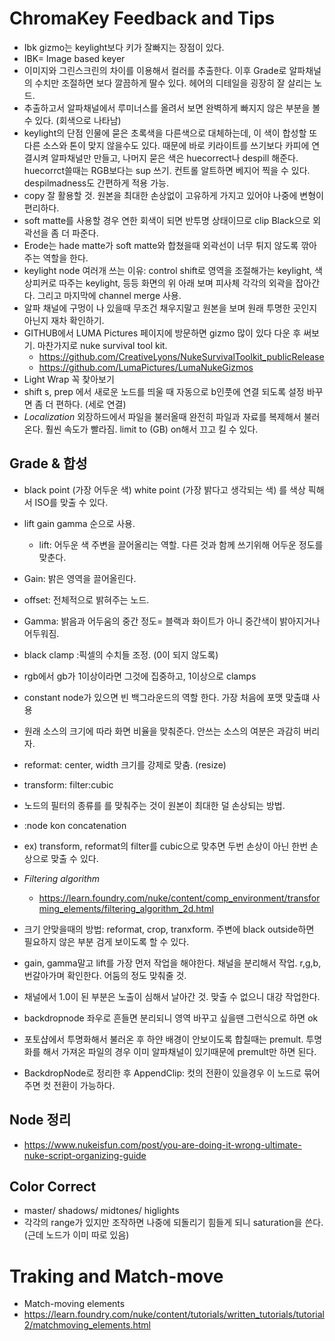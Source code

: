 # ChromaKey Feedback and Tips
* Ibk gizmo는 keylight보다 키가 잘빠지는 장점이 있다.
* IBK= Image based keyer
* 이미지와 그린스크린의 차이를 이용해서 컬러를 추출한다. 이후 Grade로 알파채널의 수치만 조절하면 보다 깔끔하게 딸수 있다. 헤어의 디테일을 굉장히 잘 살리는 노드.
* 추출하고서 알파채널에서 루미너스를 올려서 보면 완벽하게 빠지지 않은 부분을 볼 수 있다. (회색으로 나타남) 
* keylight의 단점 인물에 묻은 초록색을 다른색으로 대체하는데, 이 색이 합성할 또 다른 소스와 톤이 맞지 않을수도 있다. 때문에 바로 키라이트를 쓰기보다 카피에 연결시켜 알파채널만 만들고, 나머지 묻은 색은 huecorrect나 despill 해준다. huecorrct쓸때는 RGB보다는 sup 쓰기. 컨트롤 알트하면 베지어 찍을 수 있다. despilmadness도 간편하게 적용 가능.
* copy 잘 활용할 것. 원본을 최대한 손상없이 고유하게 가지고 있어야 나중에 변형이 편리하다. 
*  soft matte를 사용할 경우 연한 회색이 되면 반투명 상태이므로 clip Black으로 외곽선을 좀 더 파준다.
*  Erode는 hade matte가 soft matte와 합쳤을때 외곽선이 너무 튀지 않도록 깎아주는 역할을 한다. 
* keylight node 여러개 쓰는 이유: control shift로 영역을 조절해가는 keylight, 색상피커로 따주는 keylight, 등등 화면의 위 아래 보며 피사체 각각의 외곽을 잡아간다. 그리고 마지막에 channel merge 사용.
* 알파 채널에 구멍이 나 있을때 무조건 채우지말고 원본을 보며 원래 투명한 곳인지 아닌지 재차 확인하기. 
* GITHUB에서 LUMA Pictures 페이지에 방문하면 gizmo 많이 있다 다운 후 써보기. 마찬가지로 nuke survival tool kit. 
  - https://github.com/CreativeLyons/NukeSurvivalToolkit_publicRelease
  - https://github.com/LumaPictures/LumaNukeGizmos
* Light Wrap 꼭 찾아보기
* shift s, prep 에서 새로운 노드를 띄울 때 자동으로 b인풋에 연결 되도록 설정 바꾸면 좀 더 편하다. (세로 연결)
* *Localization* 외장하드에서 파일을 불러올때 완전히 파일과 자료를 복제해서 불러온다. 훨씬 속도가 빨라짐. limit to (GB) on해서 끄고 킬 수 있다. 

## Grade & 합성
* black point (가장 어두운 색) white point (가장 밝다고 생각되는 색) 를 색상 픽해서 ISO를 맞출 수 있다. 
* lift gain gamma 순으로 사용. 
  * lift: 어두운 색 주변을 끌어올리는 역할. 다른 것과 함께 쓰기위해 어두운 정도를 맞춘다.
 
 * Gain: 밝은 영역을 끌어올린다. 

* offset: 전체적으로 밝혀주는 노드.

* Gamma: 밝음과 어두움의 중간 정도= 블랙과 화이트가 아니 중간색이 밝아지거나 어두워짐. 

* black clamp :픽셀의 수치들 조정. (0이 되지 않도록)
* rgb에서 gb가 1이상이라면 그것에 집중하고, 1이상으로 clamps
  
*  constant node가 있으면 빈 백그라운드의 역할 한다. 가장 처음에 포맷 맞출떄 사용
*  원래 소스의 크기에 따라 화면 비율을 맞춰준다. 안쓰는 소스의 여분은 과감히 버리자.
*  reformat: center, width 크기를 강제로 맞춤. (resize)
*  transform: filter:cubic 
*  노드의 필터의 종류를 를 맞춰주는 것이 원본이 최대한 덜 손상되는 방법. 
*  :node kon concatenation 
*  ex) transform, reformat의 filter를 cubic으로 맞추면 두번 손상이 아닌 한번 손상으로 맞출 수 있다.
*  *Filtering algorithm*
   - https://learn.foundry.com/nuke/content/comp_environment/transforming_elements/filtering_algorithm_2d.html
* 크기 안맞을때의 방법: reformat, crop, tranxform. 주변에 black outside하면 필요하지 않은 부분 검게 보이도록 할 수 있다.

* gain, gamma말고 lift를 가장 먼저 작업을 해야한다. 채널을 분리해서 작업. r,g,b, 번갈아가며 확인한다. 어둠의 정도 맞춰줄 것.
* 채널에서 1.0이 된 부분은 노출이 심해서 날아간 것. 맞출 수 없으니 대강 작업한다.

* backdropnode 좌우로 흔들면 분리되니 영역 바꾸고 싶을땐 그런식으로 하면 ok
* 포토샵에서 투명화해서 불러온 후 하얀 배경이 안보이도록 합칠때는 premult. 투명화를 해서 가져온 파일의 경우 이미 알파채널이 있기때문에 premult만 하면 된다.

* BackdropNode로 정리한 후 AppendClip: 컷의 전환이 있을경우 이 노드로 묶어주면 컷 전환이 가능하다. 

## Node 정리
 * https://www.nukeisfun.com/post/you-are-doing-it-wrong-ultimate-nuke-script-organizing-guide
## Color Correct

* master/ shadows/ midtones/ higlights
* 각각의 range가 있지만 조작하면 나중에 되돌리기 힘들게 되니 saturation을 쓴다. (근데 노드가 이미 따로 있음)




# Traking and Match-move
* Match-moving elements
* https://learn.foundry.com/nuke/content/tutorials/written_tutorials/tutorial2/matchmoving_elements.html
